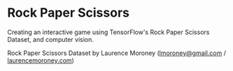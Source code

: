 # Rock Paper Scissors
Creating an interactive game using TensorFlow's Rock Paper Scissors Dataset, and computer vision. 


Rock Paper Scissors Dataset by Laurence Moroney (lmoroney@gmail.com / <a href="laurencemoroney.com">laurencemoroney.com</a>)
